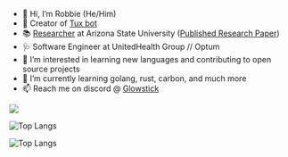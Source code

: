 - 👋 Hi, I’m Robbie (He/Him)
- 🐧 Creator of [Tux bot](https://tuxthebot.dev)
- 📚 [Researcher](https://search.asu.edu/profile/3115118) at Arizona State University ([Published Research Paper](https://arxiv.org/abs/2310.09528))
- 🩺 Software Engineer at UnitedHealth Group // Optum
- 👀 I’m interested in learning new languages and contributing to open source projects
- 🌱 I’m currently learning golang, rust, carbon, and much more
- 📫 Reach me on discord @ [Glowstick](https://discord.com/invite/4rtjKrg)

![](https://pbs.twimg.com/media/F8LE5snWQAAdLh7?format=jpg&name=small)

![Top Langs](https://github-readme-stats-sigma-five.vercel.app/api?username=Glowstick0017&show_icons=true&theme=synthwave)

![Top Langs](https://github-readme-stats-sigma-five.vercel.app/api/top-langs/?username=Glowstick0017&theme=synthwave)
<!---
Glowstick0017/Glowstick0017 is a ✨ special ✨ repository because its `README.md` (this file) appears on your GitHub profile.
You can click the Preview link to take a look at your changes.
--->

